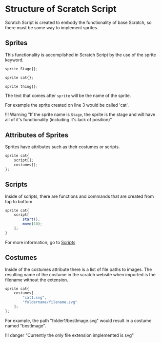 # Structure of Scratch Script

Scratch Script is created to embody the functionality of base Scratch, so there must be some way to implement sprites.

## Sprites

This functionality is accomplished in Scratch Script by the use of the sprite keyword.

```ts linenums="1"
sprite Stage{};

sprite cat{};

sprite thing{};
```

The text that comes after `sprite` will be the name of the sprite.

For example the sprite created on line 3 would be called 'cat'.

!!! Warning "If the sprite name is `Stage`, the sprite is the stage and will have all of it's functionality (including it's lack of position)"

## Attributes of Sprites

Sprites have attributes such as their costumes or scripts.

```ts
sprite cat{
    script[];
    costumes[];
};
```

## Scripts

Inside of scripts, there are functions and commands that are created from top to bottom

```ts
sprite cat{
    script[
        start();
        move(10);
    ];
}
```

For more information, go to [Scripts](./scripts.md)

## Costumes

Inside of the costumes attribute there is a list of file paths to images. The resulting name of the costume in the scratch website when imported is the filename without the extension.

```ts
sprite cat{
    costumes[
        "cat1.svg",
        "foldername/filename.svg"
    ];
};
```

For example, the path "folder1/bestImage.svg" would result in a costume named "bestImage".

!!! danger "Currently the only file extension implemented is svg"
